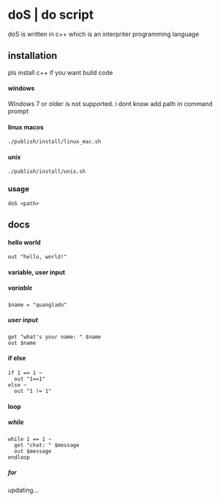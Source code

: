 # doS | do script

doS is written in c++ which is an interpriter programming language

## installation
pls install c++ if you want build code

#### windows
Windows 7 or older is not supported.
i dont know add path in command prompt

#### linux macos
```
./publish/install/linux_mac.sh
```

#### unix
```
./publish/install/unix.sh
```

### usage
```
doS <path>
```

## docs

#### hello world
```
out "hello, world!"
```

#### variable, user input

##### variable
```
$name = "quangladn"
```

##### user input
```
get "what's your name: " $name
out $name
```

#### if else
```
if 1 == 1 ~
  out "1==1"
else ~
  out "1 != 1"
```
#### loop

##### while
```
while 1 == 1 ~
  get "chat: " $message
  out $message
endloop
```

##### for
updating...

